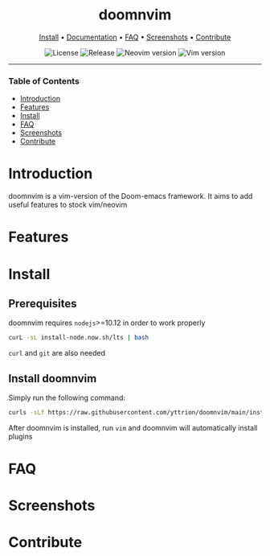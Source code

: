 <div align="center">

# doomnvim

[Install](#install) • [Documentation](#documentation) • [FAQ](#faq) • [Screenshots](#screenshots) • [Contribute](#contribute)

![License](https://img.shields.io/github/license/yttrion/doom-vim?color=green&style=flat-square)
![Release](https://img.shields.io/github/v/release/yttrion/doom-vim?include_prereleases&style=flat-square)
![Neovim version](https://img.shields.io/badge/Neovim-0.4.3_--_0.x-57A143?style=flat-square&logo=neovim)
![Vim version](https://img.shields.io/badge/Vim-8-019733?style=flat-square&logo=vim)

---

</div>

### Table of Contents
- [Introduction](#introduction)
- [Features](#features)
- [Install](#install)
- [FAQ](#faq)
- [Screenshots](#screenshots)
- [Contribute](#contribute)

# Introduction
doomnvim is a vim-version of the Doom-emacs framework. It aims to add useful features to stock vim/neovim


# Features

# Install
## Prerequisites

doomnvim requires `nodejs`>=10.12 in order to work properly
```bash
curL -sL install-node.now.sh/lts | bash
```

`curl` and `git` are also needed

## Install doomnvim
Simply run the following command:
```bash
curls -sLf https://raw.githubusercontent.com/yttrion/doomnvim/main/install.sh | bash
```

After doomnvim is installed, run `vim` and doomnvim will automatically install plugins
# FAQ

# Screenshots

# Contribute

